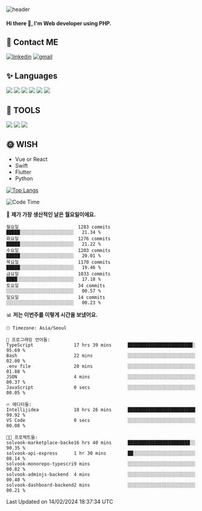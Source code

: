 ![header](https://capsule-render.vercel.app/api?type=waving&color=auto&height=300&section=header&text=Elin&fontSize=90&animation=twinkling)

#### Hi there 👋, I'm <b>Web developer</b> using PHP. ####

<!--
- 🔭 I’m currently working on Uniwill
- 🌱 I’m currently learning Vue or React or Python.
-->

<!---#### I am PHP developer --->

## 💌 Contact ME ###
[<img src='https://img.shields.io/badge/-EunjiKo-%230A66C2?style=flat-square&logo=LinkedIn&logoColor=white' alt='linkedin'>](https://www.linkedin.com/in/https://www.linkedin.com/in/eunji-ko-00a907164//)  [<img src='https://img.shields.io/badge/-einee214%40gmail.com-%23EA4335?style=flat-square&logo=Gmail&logoColor=white' alt='gmail'>](einee214@gmail.com)  


## ✨ Languages
<img src='https://img.shields.io/badge/-PHP-%23777BB4?style=for-the-badge&logo=PHP&logoColor=white'> <img src='https://img.shields.io/badge/-Laravel-%23FF2D20?style=for-the-badge&logo=Laravel&logoColor=white'> <img src='https://img.shields.io/badge/Jquery-%230769AD?style=for-the-badge&logo=Jquery&logoColor=white'> <img src='https://img.shields.io/badge/CSS3-%231572B6?style=for-the-badge&logo=CSS3&logoColor=white'> <img src='https://img.shields.io/badge/Bootstrap-%237952B3?style=for-the-badge&logo=Bootstrap&logoColor=white' > <img src='https://img.shields.io/badge/MySQL-%234479A1?style=for-the-badge&logo=MySQL&logoColor=white' >

## 🌷 TOOLS
<img src='https://img.shields.io/badge/PHPSTORM-%23000000?style=for-the-badge&logo=PhpStorm&logoColor=white' > <img src='https://img.shields.io/badge/GitLab-%23FCA121?style=for-the-badge&logo=GitLab&logoColor=white' > <img src='https://img.shields.io/badge/GitHub-%23181717?style=for-the-badge&logo=GitHub&logoColor=white'>


## 🌞 WISH
- Vue or React
- Swift
- Flutter
- Python


[![Top Langs](https://github-readme-stats.vercel.app/api/top-langs/?username=ein214&layout=compact)](https://github.com/anuraghazra/github-readme-stats)

<!--START_SECTION:waka-->
![Code Time](http://img.shields.io/badge/Code%20Time-3%2C261%20hrs%2026%20mins-blue)

📅 **제가 가장 생산적인 날은 월요일이에요.** 

```text
월요일                      1283 commits        █████░░░░░░░░░░░░░░░░░░░░   21.34 % 
화요일                      1276 commits        █████░░░░░░░░░░░░░░░░░░░░   21.22 % 
수요일                      1203 commits        █████░░░░░░░░░░░░░░░░░░░░   20.01 % 
목요일                      1170 commits        █████░░░░░░░░░░░░░░░░░░░░   19.46 % 
금요일                      1033 commits        ████░░░░░░░░░░░░░░░░░░░░░   17.18 % 
토요일                      34 commits          ░░░░░░░░░░░░░░░░░░░░░░░░░   00.57 % 
일요일                      14 commits          ░░░░░░░░░░░░░░░░░░░░░░░░░   00.23 % 
```


📊 **저는 이번주를 이렇게 시간을 보냈어요.** 

```text
🕑︎ Timezone: Asia/Seoul

💬 프로그래밍 언어들: 
TypeScript               17 hrs 39 mins      ████████████████████████░   95.69 % 
Bash                     22 mins             ░░░░░░░░░░░░░░░░░░░░░░░░░   02.00 % 
.env file                20 mins             ░░░░░░░░░░░░░░░░░░░░░░░░░   01.88 % 
JSON                     4 mins              ░░░░░░░░░░░░░░░░░░░░░░░░░   00.37 % 
JavaScript               0 secs              ░░░░░░░░░░░░░░░░░░░░░░░░░   00.05 % 

🔥 에디터들: 
Intellijidea             18 hrs 26 mins      █████████████████████████   99.92 % 
VS Code                  0 secs              ░░░░░░░░░░░░░░░░░░░░░░░░░   00.08 % 

🐱‍💻 프로젝트들: 
solvook-marketplace-backe16 hrs 40 mins      ███████████████████████░░   90.35 % 
solvook-api-express      1 hr 30 mins        ██░░░░░░░░░░░░░░░░░░░░░░░   08.14 % 
solvook-monorepo-typescri9 mins              ░░░░░░░░░░░░░░░░░░░░░░░░░   00.82 % 
solvook-adminjs-backend  4 mins              ░░░░░░░░░░░░░░░░░░░░░░░░░   00.40 % 
solvook-dashboard-backend2 mins              ░░░░░░░░░░░░░░░░░░░░░░░░░   00.21 % 
```


 Last Updated on 14/02/2024 18:37:34 UTC
<!--END_SECTION:waka-->

<!---![GitHub stats](https://github-readme-stats.vercel.app/api?username=ein214&show_icons=true&theme=dracula)  --->




